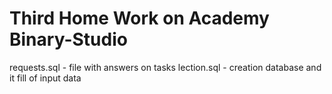 # Third Home Work on Academy Binary-Studio

requests.sql - file with answers on tasks
lection.sql - creation database and it fill of input data